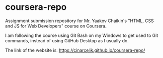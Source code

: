 # coursera-repo
Assignment submission repository for Mr. Yaakov Chaikin's "HTML, CSS and JS for Web Developers" course on Coursera.

I am following the course using Git Bash on my Windows to get used to Git commands, instead of using GitHub Desktop as I usually do.

The link of the website is: https://cinarcelik.github.io/coursera-repo/